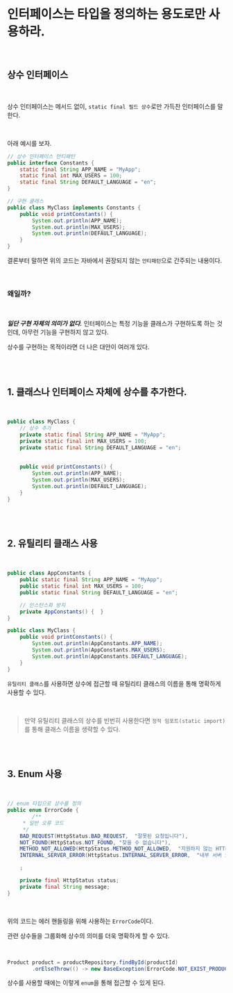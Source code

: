 # 인터페이스는 타입을 정의하는 용도로만 사용하라.

</br>

## 상수 인터페이스

</br>

상수 인터페이스는 메서드 없이, `static final 필드 상수`로만 가득찬 인터페이스를 말한다.

</br>

아래 예시를 보자.

```java
// 상수 인터페이스 안티패턴
public interface Constants {
    static final String APP_NAME = "MyApp";
    static final int MAX_USERS = 100;
    static final String DEFAULT_LANGUAGE = "en";
}

// 구현 클래스
public class MyClass implements Constants {
    public void printConstants() {
        System.out.println(APP_NAME);
        System.out.println(MAX_USERS);
        System.out.println(DEFAULT_LANGUAGE);
    }
}
```

결론부터 말하면 위의 코드는 자바에서 권장되지 않는 `안티패턴`으로 간주되는 내용이다.

</br>

### 왜일까?

</br>

***일단 구현 자체의 의미가 없다.*** 인터페이스는 특정 기능을 클래스가 구현하도록 하는 것인데, 아무런 기능을 구현하지 않고 있다.

상수를 구현하는 목적이라면 더 나은 대안이 여러개 있다.

</br>

</br>

## 1. 클래스나 인터페이스 자체에 상수를 추가한다.

</br>

```java
public class MyClass {
    // 상수 추가
    private static final String APP_NAME = "MyApp";
    private static final int MAX_USERS = 100;
    private static final String DEFAULT_LANGUAGE = "en";
		
		
    public void printConstants() {
        System.out.println(APP_NAME);
        System.out.println(MAX_USERS);
        System.out.println(DEFAULT_LANGUAGE);
    }
}
```

</br>

</br>

## 2. 유틸리티 클래스 사용

</br>

```java
public class AppConstants {
    public static final String APP_NAME = "MyApp";
    public static final int MAX_USERS = 100;
    public static final String DEFAULT_LANGUAGE = "en";

    // 인스턴스화 방지
    private AppConstants() {  }
}

public class MyClass {
    public void printConstants() {
        System.out.println(AppConstants.APP_NAME);
        System.out.println(AppConstants.MAX_USERS);
        System.out.println(AppConstants.DEFAULT_LANGUAGE);
    }
}
```

`유틸리티 클래스`를 사용하면 상수에 접근할 때 유틸리티 클래스의 이름을 통해 명확하게 사용할 수 있다.

</br>

> 만약 유틸리티 클래스의 상수를 빈번히 사용한다면 `정적 임포트(static import)`를 통해 클래스 이름을 생략할 수 있다.

</br>

</br>

## 3. Enum 사용

</br>

```java
// enum 타입으로 상수를 정의
public enum ErrorCode {
		/**
     * 일반 오류 코드
     */
    BAD_REQUEST(HttpStatus.BAD_REQUEST,  "잘못된 요청입니다"),
    NOT_FOUND(HttpStatus.NOT_FOUND, "찾을 수 없습니다"),
    METHOD_NOT_ALLOWED(HttpStatus.METHOD_NOT_ALLOWED,  "지원하지 않는 HTTP Method 요청입니다."),
    INTERNAL_SERVER_ERROR(HttpStatus.INTERNAL_SERVER_ERROR,  "내부 서버 오류입니다.");

    ;

    private final HttpStatus status;
    private final String message;
}
```

</br>

위의 코드는 에러 핸들링을 위해 사용하는 `ErrorCode`이다.

관련 상수들을 그룹화해 상수의 의미를 더욱 명확하게 할 수 있다.

</br>

```java
Product product = productRepository.findById(productId)
        .orElseThrow(() -> new BaseException(ErrorCode.NOT_EXIST_PRODUCT));
```

상수를 사용할 때에는 이렇게 `enum`을 통해 접근할 수 있게 된다.
